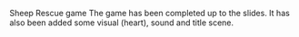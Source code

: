 Sheep Rescue game
The game has been completed up to the slides. It has also been added some visual (heart), sound and title scene.
